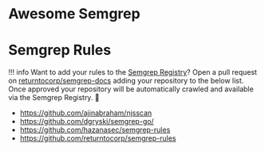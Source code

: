# Awesome Semgrep

# Semgrep Rules

!!! info
    Want to add your rules to the [Semgrep Registry]()? Open a pull request on [returntocorp/semgrep-docs](https://github.com/returntocorp/semgrep-docs/docs/awesome.md) adding your repository to the below list. Once approved your repository will be automatically crawled and available via the Semgrep Registry. 🤗

* https://github.com/ajinabraham/njsscan
* https://github.com/dgryski/semgrep-go/
* https://github.com/hazanasec/semgrep-rules
* https://github.com/returntocorp/semgrep-rules
